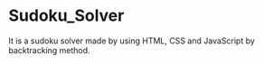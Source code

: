 # Sudoku_Solver
It is a sudoku solver made by using HTML, CSS and JavaScript by backtracking method.
